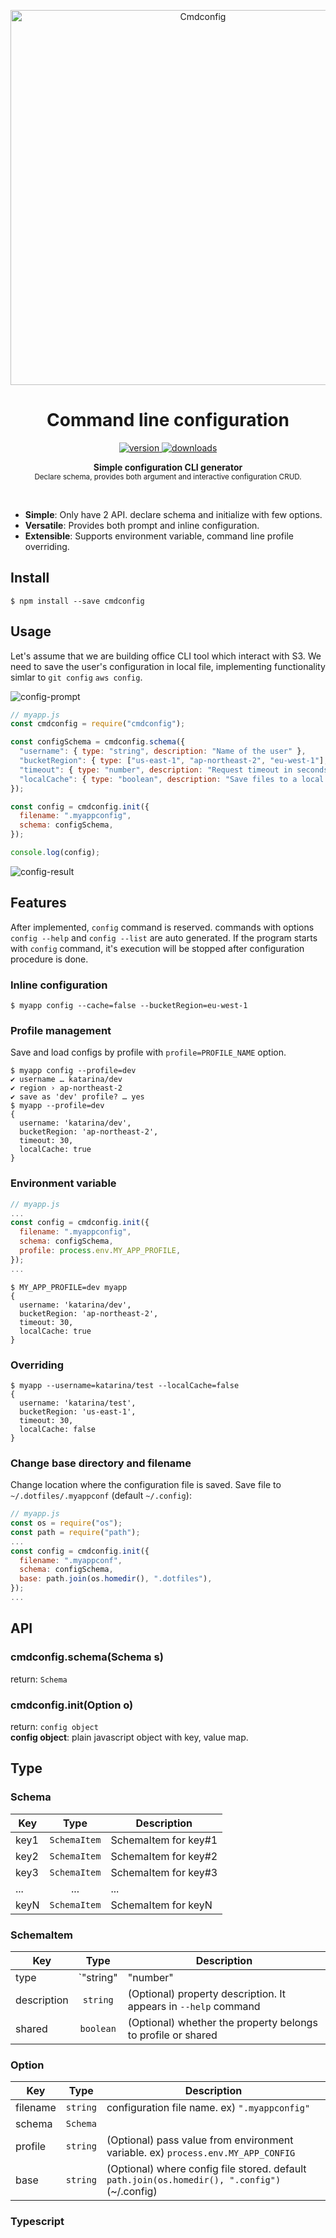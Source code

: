 <p align="center">
  <img src="https://github.com/minidonut/cmdconfig/raw/master/logo.png" alt="Cmdconfig" width="600" />
</p>

<h1 align="center">Command line configuration</h1>

<p align="center">
  <a href="https://npmjs.org/package/cmdconfig">
    <img src="https://img.shields.io/npm/v/cmdconfig.svg" alt="version" />
  </a>
  <a href="https://npmjs.org/package/prompts">
    <img src="https://img.shields.io/npm/dm/cmdconfig.svg" alt="downloads" />
  </a>
</p>

<p align="center">
  <b>Simple configuration CLI generator</b></br>
  <sub>Declare schema, provides both argument and interactive configuration CRUD.</sub>
</p>

<br />

- **Simple**: Only have 2 API. declare schema and initialize with few options.
- **Versatile**: Provides both prompt and inline configuration.
- **Extensible**: Supports environment variable, command line profile overriding.

## Install

``` shell
$ npm install --save cmdconfig
```

## Usage
Let's assume that we are building office CLI tool which interact with S3. We need to save the user's configuration in local file, implementing functionality simlar to `git config` `aws config`.

![config-prompt](https://github.com/minidonut/cmdconfig/raw/master/docs/config-prompt.png)

``` javascript
// myapp.js
const cmdconfig = require("cmdconfig");

const configSchema = cmdconfig.schema({
  "username": { type: "string", description: "Name of the user" },
  "bucketRegion": { type: ["us-east-1", "ap-northeast-2", "eu-west-1"], description: "Primary region of the bucket" },
  "timeout": { type: "number", description: "Request timeout in seconds" shared: true },
  "localCache": { type: "boolean", description: "Save files to a local directory" shared: true },
});

const config = cmdconfig.init({
  filename: ".myappconfig",
  schema: configSchema,
});

console.log(config);
```

![config-result](https://github.com/minidonut/cmdconfig/raw/master/docs/config-result.png)

## Features
After implemented, `config` command is reserved. commands with options `config --help` and `config --list` are auto generated. If the program starts with `config` command, it's execution will be stopped after configuration procedure is done.

### Inline configuration
``` shell
$ myapp config --cache=false --bucketRegion=eu-west-1
```

### Profile management
Save and load configs by profile with `profile=PROFILE_NAME` option.

``` shell
$ myapp config --profile=dev
✔ username … katarina/dev
✔ region › ap-northeast-2
✔ save as 'dev' profile? … yes
$ myapp --profile=dev
{
  username: 'katarina/dev',
  bucketRegion: 'ap-northeast-2',
  timeout: 30,
  localCache: true
}
```

### Environment variable

``` javascript
// myapp.js
...
const config = cmdconfig.init({
  filename: ".myappconfig",
  schema: configSchema,
  profile: process.env.MY_APP_PROFILE,
});
...
```

``` shell
$ MY_APP_PROFILE=dev myapp
{
  username: 'katarina/dev',
  bucketRegion: 'ap-northeast-2',
  timeout: 30,
  localCache: true
}
```

### Overriding

``` shell
$ myapp --username=katarina/test --localCache=false
{
  username: 'katarina/test',
  bucketRegion: 'us-east-1',
  timeout: 30,
  localCache: false
}
```


### Change base directory and filename
Change location where the configuration file is saved.
Save file to `~/.dotfiles/.myappconf` (default `~/.config`):

``` javascript
// myapp.js
const os = require("os");
const path = require("path");
...
const config = cmdconfig.init({
  filename: ".myappconf",
  schema: configSchema,
  base: path.join(os.homedir(), ".dotfiles"),
});
...
```

## API
### cmdconfig.schema(Schema s)
return: `Schema`



### cmdconfig.init(Option o)
return: `config object`<br>
**config object**: plain javascript object with key, value map.


## Type
### Schema
| Key | Type | Description |
| ----- | :--: | ----------- |
| key1 | `SchemaItem` | SchemaItem for key#1  |
| key2 | `SchemaItem` | SchemaItem for key#2  |
| key3 | `SchemaItem` | SchemaItem for key#3  |
| ... | ... | ... |
| keyN | `SchemaItem` | SchemaItem for keyN  |

### SchemaItem
| Key | Type | Description |
| ----- | :--: | ----------- |
| type | `"string" | "number" | "boolean" | string[]` | type of config's property. Note) "string" is string constant. not ambiguous string |
| description | `string` | (Optional) property description. It appears in `--help` command  |
| shared | `boolean` | (Optional) whether the property belongs to profile or shared |

### Option
| Key | Type | Description |
| ----- | :--: | ----------- |
| filename | `string` | configuration file name. ex) `".myappconfig"`  |
| schema | `Schema` |  |
| profile | `string` | (Optional) pass value from environment variable. ex) `process.env.MY_APP_CONFIG` |
| base | `string` | (Optional) where config file stored. default `path.join(os.homedir(), ".config")` (~/.config) |




### Typescript
